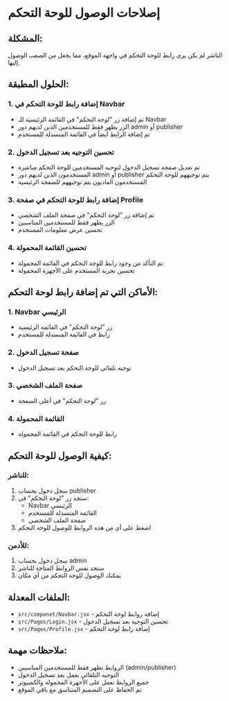 # إصلاحات الوصول للوحة التحكم

## المشكلة:
الناشر لم يكن يرى رابط للوحة التحكم في واجهة الموقع، مما يجعل من الصعب الوصول إليها.

## الحلول المطبقة:

### 1. إضافة رابط للوحة التحكم في Navbar
- تم إضافة زر "لوحة التحكم" في القائمة الرئيسية للـ Navbar
- الزر يظهر فقط للمستخدمين الذين لديهم دور admin أو publisher
- تم إضافة الرابط أيضاً في القائمة المنسدلة للمستخدم

### 2. تحسين التوجيه بعد تسجيل الدخول
- تم تعديل صفحة تسجيل الدخول لتوجيه المستخدمين للوحة التحكم مباشرة
- المستخدمون الذين لديهم دور admin أو publisher يتم توجيههم للوحة التحكم
- المستخدمون العاديون يتم توجيههم للصفحة الرئيسية

### 3. إضافة رابط للوحة التحكم في صفحة Profile
- تم إضافة زر "لوحة التحكم" في صفحة الملف الشخصي
- الزر يظهر فقط للمستخدمين المناسبين
- تحسين عرض معلومات المستخدم

### 4. تحسين القائمة المحمولة
- تم التأكد من وجود رابط للوحة التحكم في القائمة المحمولة
- تحسين تجربة المستخدم على الأجهزة المحمولة

## الأماكن التي تم إضافة رابط لوحة التحكم:

### 1. Navbar الرئيسي
- زر "لوحة التحكم" في القائمة الرئيسية
- رابط في القائمة المنسدلة للمستخدم

### 2. صفحة تسجيل الدخول
- توجيه تلقائي للوحة التحكم بعد تسجيل الدخول

### 3. صفحة الملف الشخصي
- زر "لوحة التحكم" في أعلى الصفحة

### 4. القائمة المحمولة
- رابط للوحة التحكم في القائمة المحمولة

## كيفية الوصول للوحة التحكم:

### للناشر:
1. سجل دخول بحساب publisher
2. ستجد زر "لوحة التحكم" في:
   - Navbar الرئيسي
   - القائمة المنسدلة للمستخدم
   - صفحة الملف الشخصي
3. اضغط على أي من هذه الروابط للوصول للوحة التحكم

### للأدمن:
1. سجل دخول بحساب admin
2. ستجد نفس الروابط المتاحة للناشر
3. يمكنك الوصول للوحة التحكم من أي مكان

## الملفات المعدلة:

- `src/componet/Navbar.jsx` - إضافة روابط لوحة التحكم
- `src/Pages/Login.jsx` - تحسين التوجيه بعد تسجيل الدخول
- `src/Pages/Profile.jsx` - إضافة رابط لوحة التحكم

## ملاحظات مهمة:

- الروابط تظهر فقط للمستخدمين المناسبين (admin/publisher)
- التوجيه التلقائي يعمل بعد تسجيل الدخول
- جميع الروابط تعمل على الأجهزة المحمولة والكمبيوتر
- تم الحفاظ على التصميم المتناسق مع باقي الموقع
